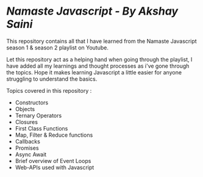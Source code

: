 # ***Namaste Javascript - By Akshay Saini*** 

 This repository contains all that I have learned from the Namaste Javascript season 1 & season 2 playlist on Youtube.

Let this repository act as a helping hand when going through the playlist, I have added all my learnings and thought processes as i've gone through the topics. Hope it makes learning Javascript a little easier for anyone struggling to understand the basics.

 Topics covered in this repository :
 * Constructors
 * Objects
 * Ternary Operators
 * Closures
 * First Class Functions
 * Map, Filter & Reduce functions
 * Callbacks
 * Promises
 * Async Await
 * Brief overview of Event Loops
 * Web-APIs used with Javascript
